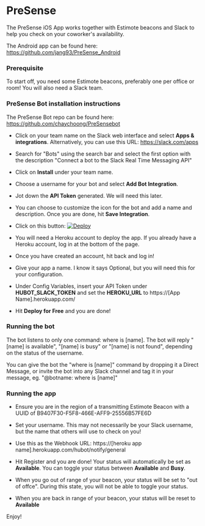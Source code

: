 # PreSense

The PreSense iOS App works together with Estimote beacons and Slack to help you check on your coworker's availability.

The Android app can be found here: https://github.com/jang93/PreSense_Android

### Prerequisite

To start off, you need some Estimote beacons, preferably one per office or room! You will also need a Slack team.

### PreSense Bot installation instructions
The PreSense Bot repo can be found here: https://github.com/chaychoong/PreSensebot

* Click on your team name on the Slack web interface and select **Apps & integrations**. Alternatively, you can use this URL: https://slack.com/apps

* Search for "Bots" using the search bar and select the first option with the description "Connect a bot to the Slack Real Time Messaging API"

* Click on **Install** under your team name.

* Choose a username for your bot and select **Add Bot Integration**.

* Jot down the **API Token** generated. We will need this later.

* You can choose to customize the icon for the bot and add a name and description. Once you are done, hit **Save Integration**.

* Click on this button: [![Deploy](https://www.herokucdn.com/deploy/button.png)](https://heroku.com/deploy?template=https://github.com/chaychoong/presensebot/tree/master)

* You will need a Heroku account to deploy the app. If you already have a Heroku account, log in at the bottom of the page.

* Once you have created an account, hit back and log in!

* Give your app a name. I know it says Optional, but you will need this for your configuration.

* Under Config Variables, insert your API Token under **HUBOT_SLACK_TOKEN** and set the **HEROKU_URL** to https://[App Name].herokuapp.com/

* Hit **Deploy for Free** and you are done!

### Running the bot

The bot listens to only one command: where is [name]. The bot will reply "[name] is available", "[name] is busy" or "[name] is not found", depending on the status of the username.

You can give the bot the "where is [name]" command by dropping it a Direct Message, or invite the bot into any Slack channel and tag it in your message, eg. "@botname: where is [name]"

### Running the app

* Ensure you are in the region of a transmitting Estimote Beacon with a UUID of B9407F30-F5F8-466E-AFF9-25556B57FE6D

* Set your username. This may not necessarily be your Slack username, but the name that others will use to check on you!

* Use this as the Webhook URL: https://[heroku app name].herokuapp.com/hubot/notify/general

* Hit Register and you are done! Your status will automatically be set as **Available**. You can toggle your status between **Available** and **Busy**.

* When you go out of range of your beacon, your status will be set to "out of offce". During this state, you will not be able to toggle your status.

* When you are back in range of your beacon, your status will be reset to **Available**

Enjoy!
